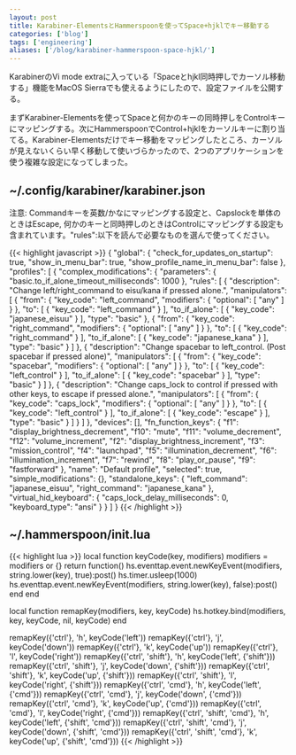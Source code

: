 ```yaml
---
layout: post
title: Karabiner-ElementsとHammerspoonを使ってSpace+hjklでキー移動する
categories: ['blog']
tags: ['engineering']
aliases: ['/blog/karabiner-hammerspoon-space-hjkl/']
---
```


KarabinerのVi mode extraに入っている「Spaceとhjkl同時押しでカーソル移動する」機能をMacOS Sierraでも使えるようにしたので、設定ファイルを公開する。

まずKarabiner-Elementsを使ってSpaceと何かのキーの同時押しをControlキーにマッピングする。次にHammerspoonでControl+hjklをカーソルキーに割り当てる。Karabiner-Elementsだけでキー移動をマッピングしたところ、カーソルが見えないくらい早く移動して使いづらかったので、2つのアプリケーションを使う複雑な設定になってしまった。

## ~/.config/karabiner/karabiner.json

注意: Commandキーを英数/かなにマッピングする設定と、Capslockを単体のときはEscape, 何かのキーと同時押しのときはControlにマッピングする設定も含まれています。"rules":以下を読んで必要なものを選んで使ってください。

{{< highlight javascript >}}
{
    "global": {
        "check_for_updates_on_startup": true,
        "show_in_menu_bar": true,
        "show_profile_name_in_menu_bar": false
    },
    "profiles": [
        {
            "complex_modifications": {
                "parameters": {
                    "basic.to_if_alone_timeout_milliseconds": 1000
                },
                "rules": [
                    {
                        "description": "Change left/right_command to eisu/kana if pressed alone.",
                        "manipulators": [
                            {
                                "from": {
                                    "key_code": "left_command",
                                    "modifiers": {
                                        "optional": [
                                            "any"
                                        ]
                                    }
                                },
                                "to": [
                                    {
                                        "key_code": "left_command"
                                    }
                                ],
                                "to_if_alone": [
                                    {
                                        "key_code": "japanese_eisuu"
                                    }
                                ],
                                "type": "basic"
                            },
                            {
                                "from": {
                                    "key_code": "right_command",
                                    "modifiers": {
                                        "optional": [
                                            "any"
                                        ]
                                    }
                                },
                                "to": [
                                    {
                                        "key_code": "right_command"
                                    }
                                ],
                                "to_if_alone": [
                                    {
                                        "key_code": "japanese_kana"
                                    }
                                ],
                                "type": "basic"
                            }
                        ]
                    },
                    {
                        "description": "Change spacebar to left_control. (Post spacebar if pressed alone)",
                        "manipulators": [
                            {
                                "from": {
                                    "key_code": "spacebar",
                                    "modifiers": {
                                        "optional": [
                                            "any"
                                        ]
                                    }
                                },
                                "to": [
                                    {
                                        "key_code": "left_control"
                                    }
                                ],
                                "to_if_alone": [
                                    {
                                        "key_code": "spacebar"
                                    }
                                ],
                                "type": "basic"
                            }
                        ]
                    },
                    {
                        "description": "Change caps_lock to control if pressed with other keys, to escape if pressed alone.",
                        "manipulators": [
                            {
                                "from": {
                                    "key_code": "caps_lock",
                                    "modifiers": {
                                        "optional": [
                                            "any"
                                        ]
                                    }
                                },
                                "to": [
                                    {
                                        "key_code": "left_control"
                                    }
                                ],
                                "to_if_alone": [
                                    {
                                        "key_code": "escape"
                                    }
                                ],
                                "type": "basic"
                            }
                        ]
                    }
                ]
            },
            "devices": [],
            "fn_function_keys": {
                "f1": "display_brightness_decrement",
                "f10": "mute",
                "f11": "volume_decrement",
                "f12": "volume_increment",
                "f2": "display_brightness_increment",
                "f3": "mission_control",
                "f4": "launchpad",
                "f5": "illumination_decrement",
                "f6": "illumination_increment",
                "f7": "rewind",
                "f8": "play_or_pause",
                "f9": "fastforward"
            },
            "name": "Default profile",
            "selected": true,
            "simple_modifications": {},
            "standalone_keys": {
                "left_command": "japanese_eisuu",
                "right_command": "japanese_kana"
            },
            "virtual_hid_keyboard": {
                "caps_lock_delay_milliseconds": 0,
                "keyboard_type": "ansi"
            }
        }
    ]
}
{{< /highlight >}}

## ~/.hammerspoon/init.lua

{{< highlight lua >}}
local function keyCode(key, modifiers)
   modifiers = modifiers or {}
   return function()
      hs.eventtap.event.newKeyEvent(modifiers, string.lower(key), true):post()
      hs.timer.usleep(1000)
      hs.eventtap.event.newKeyEvent(modifiers, string.lower(key), false):post()
   end
end

local function remapKey(modifiers, key, keyCode)
   hs.hotkey.bind(modifiers, key, keyCode, nil, keyCode)
end

remapKey({'ctrl'}, 'h', keyCode('left'))
remapKey({'ctrl'}, 'j', keyCode('down'))
remapKey({'ctrl'}, 'k', keyCode('up'))
remapKey({'ctrl'}, 'l', keyCode('right'))
remapKey({'ctrl', 'shift'}, 'h', keyCode('left', {'shift'}))
remapKey({'ctrl', 'shift'}, 'j', keyCode('down', {'shift'}))
remapKey({'ctrl', 'shift'}, 'k', keyCode('up', {'shift'}))
remapKey({'ctrl', 'shift'}, 'l', keyCode('right', {'shift'}))
remapKey({'ctrl', 'cmd'}, 'h', keyCode('left', {'cmd'}))
remapKey({'ctrl', 'cmd'}, 'j', keyCode('down', {'cmd'}))
remapKey({'ctrl', 'cmd'}, 'k', keyCode('up', {'cmd'}))
remapKey({'ctrl', 'cmd'}, 'l', keyCode('right', {'cmd'}))
remapKey({'ctrl', 'shift', 'cmd'}, 'h', keyCode('left', {'shift', 'cmd'}))
remapKey({'ctrl', 'shift', 'cmd'}, 'j', keyCode('down', {'shift', 'cmd'}))
remapKey({'ctrl', 'shift', 'cmd'}, 'k', keyCode('up', {'shift', 'cmd'}))
{{< /highlight >}}
